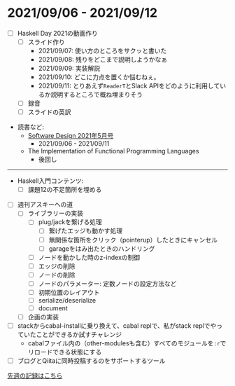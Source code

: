 # 2021/09/06 - 2021/09/12

- [ ] Haskell Day 2021の動画作り
    - [ ] スライド作り
        - 2021/09/07: 使い方のところをサクッと書いた
        - 2021/09/08: 残りをどこまで説明しようかなぁ
        - 2021/09/09: 実装解説
        - 2021/09/10: どこに力点を置くか悩むねぇ。
        - 2021/09/11: とりあえず`ReaderT`とSlack APIをどのように利用しているか説明するところで概ね埋まりそう
    - [ ] 録音
    - [ ] スライドの英訳
- 読書など:
    - [Software Design 2021年5月号](https://gihyo.jp/magazine/SD/archive/2021/202105)
        - 2021/09/06 - 2021/09/11
    - The Implementation of Functional Programming Languages
        - 後回し

------

- Haskell入門コンテンツ:
    - [ ] 課題12の不足箇所を埋める
- [ ] 週刊アスキーへの道
    - [ ] ライブラリーの実装
        - [ ] plug/jackを繋げる処理
            - [ ] 繋げたエッジも動かす処理
            - [ ] 無関係な箇所をクリック（pointerup）したときにキャンセル
            - [ ] garageをはみ出たときのハンドリング
        - [ ] ノードを動かした時のz-indexの制御
        - [ ] エッジの削除
        - [ ] ノードの削除
        - [ ] ノードのパラメーター: 定数ノードの設定方法など
        - [ ] 初期位置のレイアウト
        - [ ] serialize/deserialize
        - [ ] document
    - [ ] 企画の実装
- [ ] stackからcabal-installに乗り換えて、cabal replで、私がstack replでやっていたことができるか試すチャレンジ
    - cabalファイル内の（other-modulesも含む）すべてのモジュールを`:r`でリロードできる状態にする
- [ ] ブログとQiitaに同時投稿するのをサポートするツール

[先週の記録はこちら](https://github.com/igrep/daily-commits/blob/7da7711524ebb104d1716b1df7e8d38f90eaf2fa/yesterday.md)
